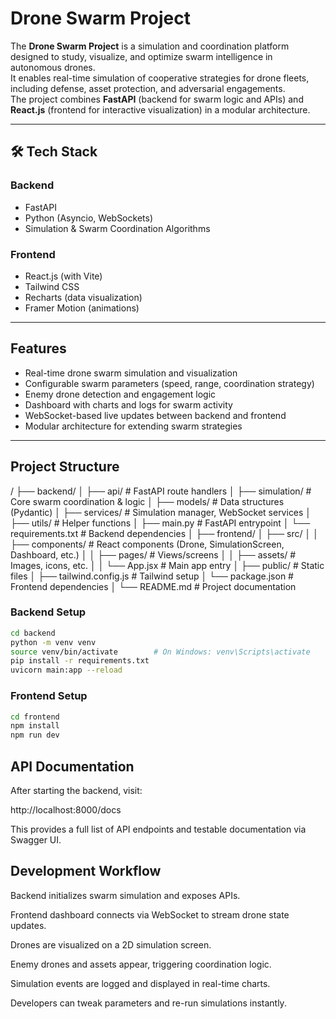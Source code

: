 #  Drone Swarm Project

The **Drone Swarm Project** is a simulation and coordination platform designed to study, visualize, and optimize swarm intelligence in autonomous drones.  
It enables real-time simulation of cooperative strategies for drone fleets, including defense, asset protection, and adversarial engagements.  
The project combines **FastAPI** (backend for swarm logic and APIs) and **React.js** (frontend for interactive visualization) in a modular architecture.  

---

## 🛠 Tech Stack

### Backend
- FastAPI
- Python (Asyncio, WebSockets)
- Simulation & Swarm Coordination Algorithms

### Frontend
- React.js (with Vite)
- Tailwind CSS
- Recharts (data visualization)
- Framer Motion (animations)

---

##  Features
- Real-time drone swarm simulation and visualization  
- Configurable swarm parameters (speed, range, coordination strategy)  
- Enemy drone detection and engagement logic  
- Dashboard with charts and logs for swarm activity  
- WebSocket-based live updates between backend and frontend  
- Modular architecture for extending swarm strategies  

---

##  Project Structure
/
├── backend/
│ ├── api/ # FastAPI route handlers
│ ├── simulation/ # Core swarm coordination & logic
│ ├── models/ # Data structures (Pydantic)
│ ├── services/ # Simulation manager, WebSocket services
│ ├── utils/ # Helper functions
│ ├── main.py # FastAPI entrypoint
│ └── requirements.txt # Backend dependencies
│
├── frontend/
│ ├── src/
│ │ ├── components/ # React components (Drone, SimulationScreen, Dashboard, etc.)
│ │ ├── pages/ # Views/screens
│ │ ├── assets/ # Images, icons, etc.
│ │ └── App.jsx # Main app entry
│ ├── public/ # Static files
│ ├── tailwind.config.js # Tailwind setup
│ └── package.json # Frontend dependencies
│
└── README.md # Project documentation


### Backend Setup

```bash
cd backend
python -m venv venv
source venv/bin/activate        # On Windows: venv\Scripts\activate
pip install -r requirements.txt
uvicorn main:app --reload
```



### Frontend Setup

```bash
cd frontend
npm install
npm run dev
```



## API Documentation

After starting the backend, visit:

 http://localhost:8000/docs

This provides a full list of API endpoints and testable documentation via Swagger UI.



## Development Workflow

Backend initializes swarm simulation and exposes APIs.

Frontend dashboard connects via WebSocket to stream drone state updates.

Drones are visualized on a 2D simulation screen.

Enemy drones and assets appear, triggering coordination logic.

Simulation events are logged and displayed in real-time charts.

Developers can tweak parameters and re-run simulations instantly.